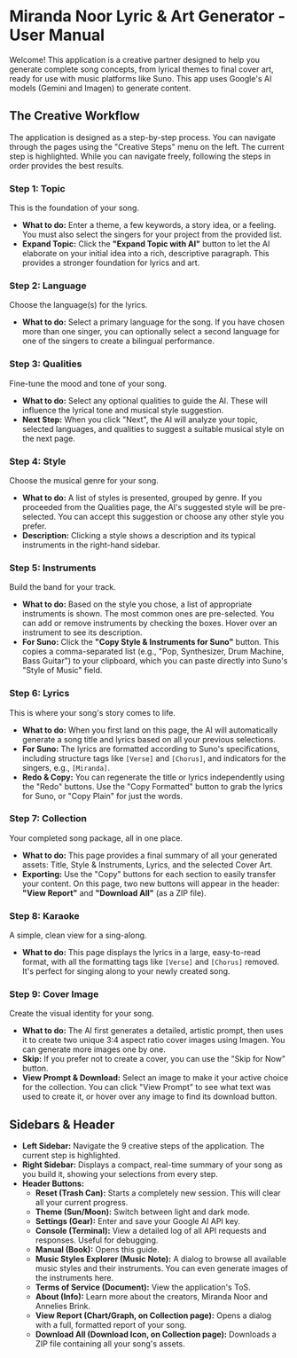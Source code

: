 # Miranda Noor Lyric & Art Generator - User Manual

Welcome! This application is a creative partner designed to help you generate complete song concepts, from lyrical themes to final cover art, ready for use with music platforms like Suno. This app uses Google's AI models (Gemini and Imagen) to generate content.

## The Creative Workflow

The application is designed as a step-by-step process. You can navigate through the pages using the "Creative Steps" menu on the left. The current step is highlighted. While you can navigate freely, following the steps in order provides the best results.

### Step 1: Topic
This is the foundation of your song.
- **What to do:** Enter a theme, a few keywords, a story idea, or a feeling. You must also select the singers for your project from the provided list.
- **Expand Topic:** Click the **"Expand Topic with AI"** button to let the AI elaborate on your initial idea into a rich, descriptive paragraph. This provides a stronger foundation for lyrics and art.

### Step 2: Language
Choose the language(s) for the lyrics.
- **What to do:** Select a primary language for the song. If you have chosen more than one singer, you can optionally select a second language for one of the singers to create a bilingual performance.

### Step 3: Qualities
Fine-tune the mood and tone of your song.
- **What to do:** Select any optional qualities to guide the AI. These will influence the lyrical tone and musical style suggestion.
- **Next Step:** When you click "Next", the AI will analyze your topic, selected languages, and qualities to suggest a suitable musical style on the next page.

### Step 4: Style
Choose the musical genre for your song.
- **What to do:** A list of styles is presented, grouped by genre. If you proceeded from the Qualities page, the AI's suggested style will be pre-selected. You can accept this suggestion or choose any other style you prefer.
- **Description:** Clicking a style shows a description and its typical instruments in the right-hand sidebar.

### Step 5: Instruments
Build the band for your track.
- **What to do:** Based on the style you chose, a list of appropriate instruments is shown. The most common ones are pre-selected. You can add or remove instruments by checking the boxes. Hover over an instrument to see its description.
- **For Suno:** Click the **"Copy Style & Instruments for Suno"** button. This copies a comma-separated list (e.g., "Pop, Synthesizer, Drum Machine, Bass Guitar") to your clipboard, which you can paste directly into Suno's "Style of Music" field.

### Step 6: Lyrics
This is where your song's story comes to life.
- **What to do:** When you first land on this page, the AI will automatically generate a song title and lyrics based on all your previous selections.
- **For Suno:** The lyrics are formatted according to Suno's specifications, including structure tags like `[Verse]` and `[Chorus]`, and indicators for the singers, e.g., `[Miranda]`.
- **Redo & Copy:** You can regenerate the title or lyrics independently using the "Redo" buttons. Use the "Copy Formatted" button to grab the lyrics for Suno, or "Copy Plain" for just the words.

### Step 7: Collection
Your completed song package, all in one place.
- **What to do:** This page provides a final summary of all your generated assets: Title, Style & Instruments, Lyrics, and the selected Cover Art.
- **Exporting:** Use the "Copy" buttons for each section to easily transfer your content. On this page, two new buttons will appear in the header: **"View Report"** and **"Download All"** (as a ZIP file).

### Step 8: Karaoke
A simple, clean view for a sing-along.
- **What to do:** This page displays the lyrics in a large, easy-to-read format, with all the formatting tags like `[Verse]` and `[Chorus]` removed. It's perfect for singing along to your newly created song.

### Step 9: Cover Image
Create the visual identity for your song.
- **What to do:** The AI first generates a detailed, artistic prompt, then uses it to create two unique 3:4 aspect ratio cover images using Imagen. You can generate more images one by one.
- **Skip:** If you prefer not to create a cover, you can use the "Skip for Now" button.
- **View Prompt & Download:** Select an image to make it your active choice for the collection. You can click "View Prompt" to see what text was used to create it, or hover over any image to find its download button.

## Sidebars & Header

- **Left Sidebar:** Navigate the 9 creative steps of the application. The current step is highlighted.
- **Right Sidebar:** Displays a compact, real-time summary of your song as you build it, showing your selections from every step.
- **Header Buttons:**
  - **Reset (Trash Can):** Starts a completely new session. This will clear all your current progress.
  - **Theme (Sun/Moon):** Switch between light and dark mode.
  - **Settings (Gear):** Enter and save your Google AI API key.
  - **Console (Terminal):** View a detailed log of all API requests and responses. Useful for debugging.
  - **Manual (Book):** Opens this guide.
  - **Music Styles Explorer (Music Note):** A dialog to browse all available music styles and their instruments. You can even generate images of the instruments here.
  - **Terms of Service (Document):** View the application's ToS.
  - **About (Info):** Learn more about the creators, Miranda Noor and Annelies Brink.
  - **View Report (Chart/Graph, on Collection page):** Opens a dialog with a full, formatted report of your song.
  - **Download All (Download Icon, on Collection page):** Downloads a ZIP file containing all your song's assets.